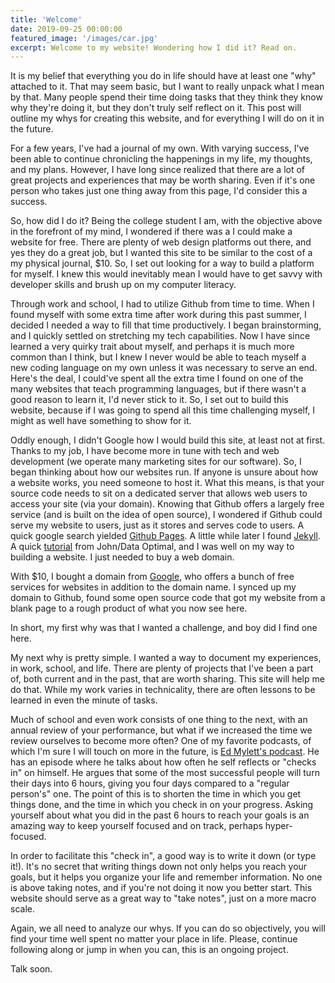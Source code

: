 ```yaml
---
title: 'Welcome'
date: 2019-09-25 00:00:00
featured_image: '/images/car.jpg'
excerpt: Welcome to my website! Wondering how I did it? Read on.
---
```

It is my belief that everything you do in life should have at least one "why" attached to it. That may seem basic, but I want to really unpack what I mean by that. Many people spend their time doing tasks that they think they know why they're doing it, but they don't truly self reflect on it. This post will outline my whys for creating this website, and for everything I will do on it in the future.

For a few years, I've had a journal of my own. With varying success, I've been able to continue chronicling the happenings in my life,
my thoughts, and my plans. However, I have long since realized that there are a lot of great projects and experiences that may be worth
sharing. Even if it's one person who takes just one thing away from this page, I'd consider this a success.

So, how did I do it? Being the college student I am, with the objective above in the forefront of my mind, I wondered if there was a
I could make a website for free. There are plenty of web design platforms out there, and yes they do a great job, but I wanted this site
to be similar to the cost of a my physical journal, $10. So, I set out looking for a way to build a platform for myself. I knew this would
inevitably mean I would have to get savvy with developer skills and brush up on my computer literacy.

Through work and school, I had to utilize Github from time to time. When I found myself with some extra time after work during this past summer,
I decided I needed a way to fill that time productively. I began brainstorming, and I quickly settled on stretching my tech capabilities. Now I have since learned a very quirky trait about myself, and perhaps it is much more common than I think, but I knew I never would be able to teach myself a new coding language on my own unless it was necessary to serve an end. Here's the deal, I could've spent all the extra time I found on one of the many websites that teach programming languages, but if there wasn't a good reason to learn it, I'd never stick to it. So, I set out to build this website, because if I was going to spend all this time challenging myself, I might as well have something to show for it.

Oddly enough, I didn't Google how I would build this site, at least not at first. Thanks to my job, I have become more in tune with tech and web development (we operate many marketing sites for our software). So, I began thinking about how our websites run. If anyone is unsure about how a website works, you need someone to host it. What this means, is that your source code needs to sit on a dedicated server that allows web users to access your site (via your domain). Knowing that Github offers a largely free service (and is built on the idea of open source), I wondered if Github could serve my website to users, just as it stores and serves code to users. A quick google search yielded [Github Pages](https://pages.github.com/). A little while later I found [Jekyll](https://jekyllrb.com/). A quick [tutorial](https://www.youtube.com/watch?v=qWrcgHwSG8M) from John/Data Optimal, and I was well on my way to building a website. I just needed to buy a web domain.

With $10, I bought a domain from [Google](domains.google.com), who offers a bunch of free services for websites in addition to the domain name. I synced up my domain to Github, found some open source code that got my website from a blank page to a rough product of what you now see here.

In short, my first why was that I wanted a challenge, and boy did I find one here.

My next why is pretty simple. I wanted a way to document my experiences, in work, school, and life. There are plenty of projects that I've been a part of, both current and in the past, that are worth sharing. This site will help me do that. While my work varies in technicality, there are often lessons to be learned in even the minute of tasks.

Much of school and even work consists of one thing to the next, with an annual review of your performance, but what if we increased the time we review ourselves to become more often? One of my favorite podcasts, of which I'm sure I will touch on more in the future, is [Ed Mylett's podcast](https://www.edmylett.com/podcasts/). He has an episode where he talks about how often he self reflects or "checks in" on himself. He argues that some of the most successful people will turn their days into 6 hours, giving you four days compared to a "regular person's" one. The point of this is to shorten the time in which you get things done, and the time in which you check in on your progress. Asking yourself about what you did in the past 6 hours to reach your goals is an amazing way to keep yourself focused and on track, perhaps hyper-focused.

In order to facilitate this "check in", a good way is to write it down (or type it!). It's no secret that writing things down not only helps you reach your goals, but it helps you organize your life and remember information. No one is above taking notes, and if you're not doing it now you better start. This website should serve as a great way to "take notes", just on a more macro scale.

Again, we all need to analyze our whys. If you can do so objectively, you will find your time well spent no matter your place in life. Please, continue following along or jump in when you can, this is an ongoing project.

Talk soon.
